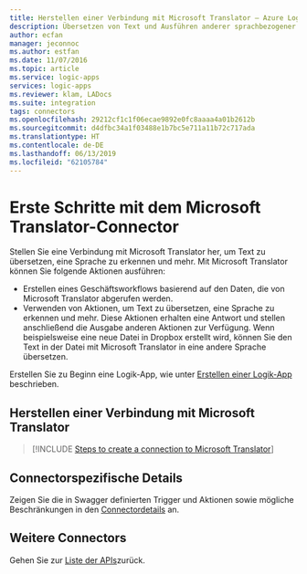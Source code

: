 ```yaml
---
title: Herstellen einer Verbindung mit Microsoft Translator – Azure Logic Apps | Microsoft-Dokumentation
description: Übersetzen von Text und Ausführen anderer sprachbezogener Aufgaben mit Microsoft Translator-Rest-APIs und Azure Logic Apps
author: ecfan
manager: jeconnoc
ms.author: estfan
ms.date: 11/07/2016
ms.topic: article
ms.service: logic-apps
services: logic-apps
ms.reviewer: klam, LADocs
ms.suite: integration
tags: connectors
ms.openlocfilehash: 29212cf1c1f06ecae9892e0fc8aaaa4a01b2612b
ms.sourcegitcommit: d4dfbc34a1f03488e1b7bc5e711a11b72c717ada
ms.translationtype: HT
ms.contentlocale: de-DE
ms.lasthandoff: 06/13/2019
ms.locfileid: "62105784"
---
```

# <a name="get-started-with-the-microsoft-translator-connector"></a>Erste Schritte mit dem Microsoft Translator-Connector
Stellen Sie eine Verbindung mit Microsoft Translator her, um Text zu übersetzen, eine Sprache zu erkennen und mehr. Mit Microsoft Translator können Sie folgende Aktionen ausführen: 

* Erstellen eines Geschäftsworkflows basierend auf den Daten, die von Microsoft Translator abgerufen werden. 
* Verwenden von Aktionen, um Text zu übersetzen, eine Sprache zu erkennen und mehr. Diese Aktionen erhalten eine Antwort und stellen anschließend die Ausgabe anderen Aktionen zur Verfügung. Wenn beispielsweise eine neue Datei in Dropbox erstellt wird, können Sie den Text in der Datei mit Microsoft Translator in eine andere Sprache übersetzen.

Erstellen Sie zu Beginn eine Logik-App, wie unter [Erstellen einer Logik-App](../logic-apps/quickstart-create-first-logic-app-workflow.md) beschrieben.

## <a name="create-a-connection-to-microsoft-translator"></a>Herstellen einer Verbindung mit Microsoft Translator
> [!INCLUDE [Steps to create a connection to Microsoft Translator](../../includes/connectors-create-api-microsofttranslator.md)]
> 
> 

## <a name="connector-specific-details"></a>Connectorspezifische Details

Zeigen Sie die in Swagger definierten Trigger und Aktionen sowie mögliche Beschränkungen in den [Connectordetails](/connectors/microsofttranslator/) an.

## <a name="more-connectors"></a>Weitere Connectors
Gehen Sie zur [Liste der APIs](apis-list.md)zurück.